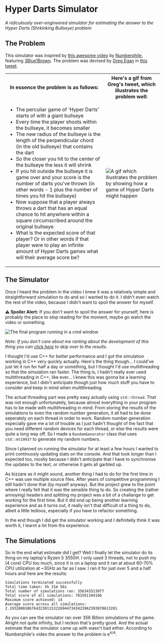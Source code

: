 # Hyper Darts Simulator
_A ridiculously over-engineered simulator for estimating the answer to the Hyper Darts (Shrkinking Bullseye) problem_

## The Problem
This simulator was inspired by [this awesome video](https://youtu.be/6_yU9eJ0NxA) by [Numberphile](https://www.youtube.com/channel/UCoxcjq-8xIDTYp3uz647V5A), featuring [3Blue1Brown](https://www.youtube.com/channel/UCYO_jab_esuFRV4b17AJtAw). The problem was devised by [Greg Egan](https://twitter.com/gregeganSF) in [this tweet](https://twitter.com/i/status/1160461092973211648).
<table>
  <tr>
    <th>In essence the problem is as follows:</th>
	  <th>Here's a gif from Greg's tweet, which illustrates the problem well:</th>
  </tr>
  <tr>
	  <td>

- The perculiar game of 'Hyper Darts' starts of with a giant bullseye
- Every time the player shoots within the bullseye, it becomes smaller
- The new radius of the bullseye is the length of the perpendicular chord (in the old bullseye) that contains the dart 
- So the closer you hit to the center of the bullseye the less it will shrink
- If you hit outside the bullseye it is game over and your score is the number of darts you've thrown (in other words - 1 plus the number of times you hit the bullseye)
- Now suppose that a player always throws a dart that has an equal chance to hit anywhere within a square circumscribed around the original bullseye
- What is the expected score of that player? Or in other words if that player were to play an infinite amount of Hyper Darts games what will their average score be?
    </td>
	  <td>
      <img src="https://user-images.githubusercontent.com/30286047/120922163-4058f100-c6d0-11eb-810b-2aaf58322768.gif" alt="A gif which illustrates the problem by showing how a game of Hyper Darts might happen">
    </td>
  </tr>
</table>
  
## The Simulator
Once I heard the problem in the video I knew it was a relatively simple and straightforward simulation to do and so I wanted to do it. I didn't even watch the rest of the video, because I didn't want to spoil the answer for myself.

**⚠ Spoiler Alert:** If you don't want to spoil the answer for yourself, here is probably the place to stop reading for the moment, maybe go watch the video or something.

![The final program running in a cmd window](https://user-images.githubusercontent.com/30286047/120921866-9b89e400-c6ce-11eb-92f1-4a4d73abd096.gif)

_Note: If you don't care about me ranting about the development of this thing you can [click here](#the-simulations) to skip over to the results._

I thought I'd use C++ for better performance and I got the simulation working in C++ very quickly actually. Here's the thing though... I could've just let it run for half a day or something, but I thought I'd use multithreading so that the simulation ran faster. The thing is, I hadn't really ever used multithreading in C++, like ever... I knew this was gonna be a learning experience, but I didn't anticipate though just how much stuff you have to consider and keep in mind when multithreading.

The actual threading part was pretty easy actually using `std::thread`. That was not enough unfortunately, because almost everything in your program has to be made with multithreading in mind. From storing the results of the simulations to even the random number generation, it all had to be done seperately on each thread in order to work. Random number generation especially gave me a lot of trouble as I just hadn't thought of the fact that you need different random devices for each thread, or else the results were quite a long way off. So I made a `RandomGenerator` class that uses `std::mt19937` to generate my random numbers.

Since I planned on running the simulator for at least a few hours I wanted to print continuosly updating stats on the console. And that took longer than I expected too, mostly because I didn't anticipate that I have to synchronise the updates to the text, or otherwise it gets all garbled up.

As bizzare as it might sound, another thing I had to do for the first time in C++ was use multiple source files. After years of competitive programming I still hadn't done that (by myself anyway). But the project grew to the point where I really felt that it was the sensible thing to do. So creating the (rather annoying) headers and splitting my project was a bit of a challange to get working for the first time. But it did end up being another learning experience and as it turns out, it really isn't that difficult of a thing to do, albeit a little tedious, especially if you have to refactor something.

In the end though I did get the simulator working and I definitelly think it was worth it, I learnt a lot from ths experience.

## The Simulations
So in the end what estimate did I get? Well I finally let the simulator do its thing on my laptop's Ryzen 5 3550H. I only used 3 threads, not to push my (4 core) CPU too much, since it is on a laptop and it ran at about 60-70%  CPU utilization at ~3GHz as far as I saw. I ran it for just over 5 and a half hours and here are the results:
```
Simulations terminated successfully
Total time taken: 5h 31m 56s
Total number of simulations ran: 356343513077
Total score of all simulations: 781561104166
Maximum score achieved: 14
Average score across all simulations: 2.1932800106764323011532269447343423962593078613281
```
As you can see the simulator ran over 356 Billion simulations of the game. Alright not quite infinity, but I reckon that's pretty good. And the actual estimate that the simulator came up with wasn't bad either. According to Numberphile's video the answer to the problem is e<sup>π/4</sup>.
